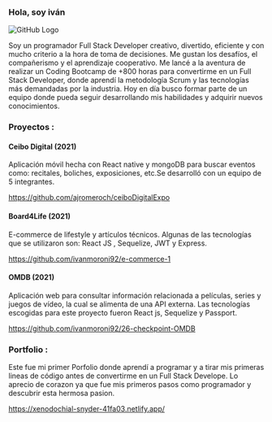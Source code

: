 ### Hola, soy iván 

![GitHub Logo](https://user-images.githubusercontent.com/69017661/127789120-70c15e32-b5e8-4240-b64f-27ccafa3f9bb.png)

Soy un programador Full Stack Developer creativo, divertido, eficiente y con
mucho criterio a la hora de toma de decisiones. Me gustan los desafíos, el
compañerismo y el aprendizaje cooperativo.
Me lancé a la aventura de realizar un Coding Bootcamp de +800 horas para
convertirme en un Full Stack Developer, donde aprendí la metodología Scrum y
las tecnologías más demandadas por la industria.
Hoy en día busco formar parte de un equipo donde pueda seguir desarrollando
mis habilidades y adquirir nuevos conocimientos.

### Proyectos :

#### Ceibo Digital (2021)
Aplicación móvil hecha con React native y mongoDB para buscar eventos como:
recitales, boliches, exposiciones, etc.Se desarrolló con un equipo de 5
integrantes.

https://github.com/ajromeroch/ceiboDigitalExpo

#### Board4Life (2021)
E-commerce de lifestyle y artículos técnicos. Algunas de las tecnologías que se
utilizaron son: React JS , Sequelize, JWT y Express.

https://github.com/ivanmoroni92/e-commerce-1

#### OMDB (2021)
Aplicación web para consultar información relacionada a películas, series y
juegos de vídeo, la cual se alimenta de una API externa. Las tecnologías
escogidas para este proyecto fueron React js, Sequelize y Passport.

https://github.com/ivanmoroni92/26-checkpoint-OMDB

### Portfolio :
Este fue mi primer Porfolio donde aprendí a programar y a tirar mis primeras
lineas de código antes de convertirme en un Full Stack Develope. Lo aprecio de 
corazon ya que fue mis primeros pasos como programador y descubrir esta
hermosa pasion.

https://xenodochial-snyder-41fa03.netlify.app/


 

